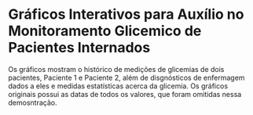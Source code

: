 # Gráficos Interativos para Auxílio no Monitoramento Glicemico de Pacientes Internados
Os gráficos mostram o histórico de medições de glicemias de dois pacientes, Paciente 1 e Paciente 2, além de disgnósticos de enfermagem dados a eles e medidas estatísticas acerca da glicemia. Os gráficos originais possui as datas de todos os valores, que foram omitidas nessa demosntração. 
